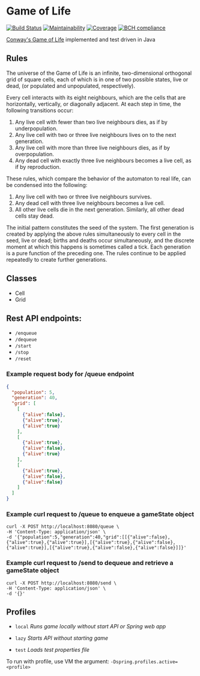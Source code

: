 # Game of Life

[![Build Status](https://app.travis-ci.com/AJ8GH/game-of-life.svg?branch=main)](https://app.travis-ci.com/AJ8GH/game-of-life)
[![Maintainability](https://api.codeclimate.com/v1/badges/06d103b78f8ff34fe36e/maintainability)](https://codeclimate.com/github/AJ8GH/game-of-life/maintainability)
[![Coverage](https://codecov.io/gh/AJ8GH/game-of-life/branch/main/graph/badge.svg?token=16E8EXA7A6)](https://codecov.io/gh/AJ8GH/game-of-life)
[![BCH compliance](https://bettercodehub.com/edge/badge/AJ8GH/game-of-life?branch=main)](https://bettercodehub.com/)

[Conway's Game of Life](https://en.wikipedia.org/wiki/Conway%27s_Game_of_Life) implemented and test driven in Java

## Rules

The universe of the Game of Life is an infinite, 
two-dimensional orthogonal grid of square cells, 
each of which is in one of two possible states, 
live or dead, (or populated and unpopulated, respectively).

Every cell interacts with its eight neighbours, 
which are the cells that are horizontally, vertically, 
or diagonally adjacent. At each step in time, the following transitions occur:

1. Any live cell with fewer than two live neighbours dies, as if by underpopulation. 
2. Any live cell with two or three live neighbours lives on to the next generation. 
3. Any live cell with more than three live neighbours dies, as if by overpopulation. 
4. Any dead cell with exactly three live neighbours becomes a live cell, as if by reproduction.

These rules, which compare the behavior of the automaton to real life, can be condensed into the following:

1. Any live cell with two or three live neighbours survives. 
2. Any dead cell with three live neighbours becomes a live cell. 
3. All other live cells die in the next generation. Similarly, all other dead cells stay dead.

The initial pattern constitutes the seed of the system. 
The first generation is created by applying the above rules simultaneously to every cell in the seed, 
live or dead; births and deaths occur simultaneously, 
and the discrete moment at which this happens is sometimes called a tick.
Each generation is a pure function of the preceding one. 
The rules continue to be applied repeatedly to create further generations.

## Classes

- Cell
- Grid

## Rest API endpoints:
- `/enqueue`
- `/dequeue`
- `/start`
- `/stop`
- `/reset`

### Example request body for /queue endpoint  
```json
{
  "population": 5,
  "generation": 40,
  "grid": [
    [
      {"alive":false},
      {"alive":true},
      {"alive":true}
    ],
    [
      {"alive":true},
      {"alive":false},
      {"alive":true}
    ],
    [
      {"alive":true},
      {"alive":false},
      {"alive":false}
    ]
  ]
}
```

### Example curl request to /queue to enqueue a gameState object
```shell
curl -X POST http://localhost:8080/queue \
-H 'Content-Type: application/json' \
-d '{"population":5,"generation":40,"grid":[[{"alive":false},{"alive":true},{"alive":true}],[{"alive":true},{"alive":false},{"alive":true}],[{"alive":true},{"alive":false},{"alive":false}]]}'
```

### Example curl request to /send to dequeue and retrieve a gameState object
```shell
curl -X POST http://localhost:8080/send \
-H 'Content-Type: application/json' \
-d '{}'
```

## Profiles
- `local`
  _Runs game locally without start API or Spring web app_

- `lazy`
  _Starts API without starting game_

- `test`
  _Loads test properties file_

To run with profile, use VM the argument: 
`-Dspring.profiles.active=<profile>`
